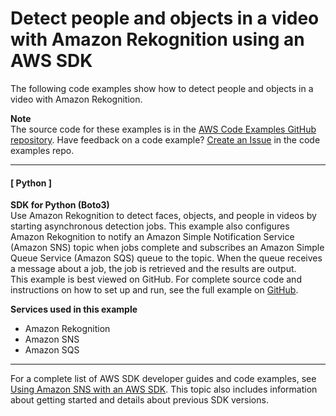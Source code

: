 # Detect people and objects in a video with Amazon Rekognition using an AWS SDK<a name="example_cross_RekognitionVideoDetection_section"></a>

The following code examples show how to detect people and objects in a video with Amazon Rekognition\.

**Note**  
The source code for these examples is in the [AWS Code Examples GitHub repository](https://github.com/awsdocs/aws-doc-sdk-examples)\. Have feedback on a code example? [Create an Issue](https://github.com/awsdocs/aws-doc-sdk-examples/issues/new/choose) in the code examples repo\. 

------
#### [ Python ]

**SDK for Python \(Boto3\)**  
 Use Amazon Rekognition to detect faces, objects, and people in videos by starting asynchronous detection jobs\. This example also configures Amazon Rekognition to notify an Amazon Simple Notification Service \(Amazon SNS\) topic when jobs complete and subscribes an Amazon Simple Queue Service \(Amazon SQS\) queue to the topic\. When the queue receives a message about a job, the job is retrieved and the results are output\.   
 This example is best viewed on GitHub\. For complete source code and instructions on how to set up and run, see the full example on [GitHub](https://github.com/awsdocs/aws-doc-sdk-examples/tree/main/python/example_code/rekognition)\.   

**Services used in this example**
+ Amazon Rekognition
+ Amazon SNS
+ Amazon SQS

------

For a complete list of AWS SDK developer guides and code examples, see [Using Amazon SNS with an AWS SDK](sdk-general-information-section.md)\. This topic also includes information about getting started and details about previous SDK versions\.